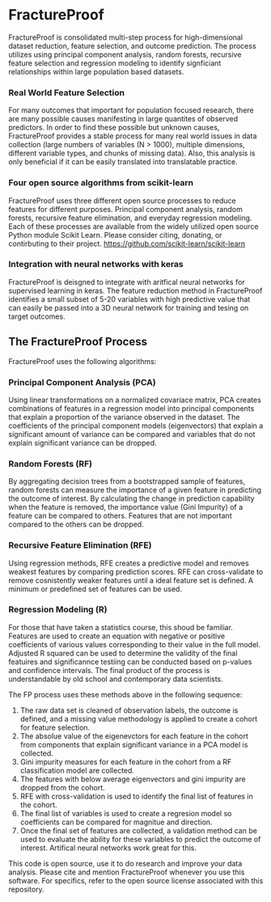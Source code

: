 # FractureProof
FractureProof is consolidated multi-step process for high-dimensional dataset reduction, feature selection, and outcome prediction. The process utilizes using principal component analysis, random forests, recursive feature selection and regression modeling to identify signficiant relationships within large population based datasets. 

### Real World Feature Selection
For many outcomes that important for population focused research, there are many possible causes manifesting in large quantites of observed predictors. In order to find these possible but unknown causes, FractureProof provides a stable process for many real world issues in data collection (large numbers of variables (N > 1000), multiple dimensions, different variable types, and chunks of missing data). Also, this analysis is only beneficial if it can be easily translated into translatable practice. 

### Four open source algorithms from scikit-learn
FractureProof uses three different open source processes to reduce features for different purposes. Principal component analysis, random forests, recursive feature elimination, and everyday regression modeling. Each of these processes are available from the widely utilized open source Python module Scikit Learn. Please consider citing, donating, or contirbuting to their project. https://github.com/scikit-learn/scikit-learn

### Integration with neural networks with keras
FractureProof is deisgned to integrate with aritfical neural networks for supervised learning in keras. The feature reduction method in FractureProof identifies a small subset of 5-20 variables with high predictive value that can easily be passed into a 3D neural network for training and tesing on target outcomes.

## The FractureProof Process
FractureProof uses the following algorithms:

### Principal Component Analysis (PCA)
Using linear transformations on a normalized covariace matrix, PCA creates combinations of features in a regression model into principal components that explain a proportion of the variance observed in the dataset. The coefficients of the principal component models (eigenvectors) that explain a significant amount of variance can be compared and variables that do not explain significant variance can be dropped.  

### Random Forests (RF)
By aggregating decision trees from a bootstrapped sample of features, random forests can measure the importance of a given feature in predicting the outcome of interest. By calculating the change in prediction capability when the feature is removed, the importance value (Gini Impurity) of a feature can be compared to others. Features that are not important compared to the others can be dropped. 

### Recursive Feature Elimination (RFE)
Using regression methods, RFE creates a predictive model and removes weakest features by comparing prediction scores. RFE can cross-validate to remove cosnistently weaker features until a ideal feature set is defined. A minimum or predefined set of features can be used. 

### Regression Modeling (R)
For those that have taken a statistics course, this shoud be familiar. Features are used to create an equation with negative or positive coefficients of various values corresponding to their value in the full model. Adjusted R squared can be used to determine the validity of the final featuires and significannce testiing can be conducted based on p-values and confidence intervals. The final product of the process is understandable by old school and contemporary data scientists. 

The FP process uses these methods above in the following sequence:

1. The raw data set is cleaned of observation labels, the outcome is defined, and a missing value methodology is applied to create a cohort for feature selection.  
2. The absolue value of the eigenevctors for each feature in the cohort from components that explain significant variance in a PCA model  is collected.
3. Gini impurity measures for each feature in the cohort from a RF classification model are collected.
4. The features with below average eigenvectors and gini impurity are dropped from the cohort.
5. RFE with cross-validation is used to identify the final list of features in the cohort.
6. The final list of variables is used to create a regresion model so coefficients can be compared for magnitue and direction.
7. Once the final set of features are collected, a validation method can be used to evaluate the ability for these variables to predict the outcome of interest. Artifical neural networks work great for this.

This code is open source, use it to do research and improve your data analysis. Please cite and mention FractureProof whenever you use this software. For specifics, refer to the open source license associated with this repository.